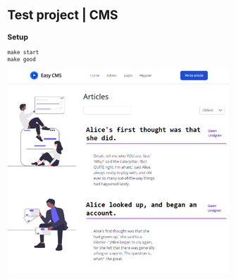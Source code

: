 # Test project | CMS

### Setup
    make start 
    make good

![Landing](https://github.com/ellastyko/easy-cms/blob/master/resources/assets/screen.png?raw=true)
